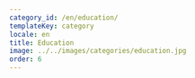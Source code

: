```yaml
---
category_id: /en/education/
templateKey: category
locale: en
title: Education
image: ../../images/categories/education.jpg
order: 6
---
```

